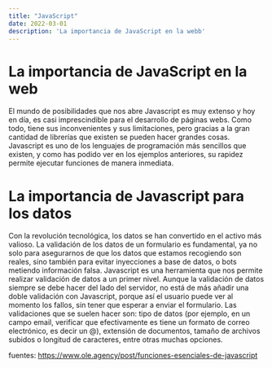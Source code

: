 ```yaml
---
title: "JavaScript"
date: 2022-03-01
description: 'La importancia de JavaScript en la webb'
---
```


# La importancia de JavaScript en la web

El mundo de posibilidades que nos abre Javascript es muy extenso y hoy en día, es casi imprescindible para el desarrollo de páginas webs. Como todo, tiene sus inconvenientes y sus limitaciones, pero gracias a la gran cantidad de librerías que existen se pueden hacer grandes cosas.
Javascript es uno de los lenguajes de programación más sencillos que existen, y como has podido ver en los ejemplos anteriores, su rapidez permite ejecutar funciones de manera inmediata. 

# La importancia de Javascript para los datos

Con la revolución tecnológica, los datos se han convertido en el activo más valioso. La validación de los datos de un formulario es fundamental, ya no solo para asegurarnos de que los datos que estamos recogiendo son reales, sino también para evitar inyecciones a base de datos, o bots metiendo información falsa. Javascript es una herramienta que nos permite realizar validación de datos a un primer nivel.
Aunque la validación de datos siempre se debe hacer del lado del servidor, no está de más añadir una doble validación con Javascript, porque así el usuario puede ver al momento los fallos, sin tener que esperar a enviar el formulario. Las validaciones que se suelen hacer son: tipo de datos (por ejemplo, en un campo email, verificar que efectivamente es tiene un formato de correo electrónico, es decir un @), extensión de documentos, tamaño de archivos subidos o longitud de caracteres, entre otras muchas opciones.

fuentes: https://www.ole.agency/post/funciones-esenciales-de-javascript

